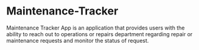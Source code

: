 # Maintenance-Tracker
Maintenance Tracker App is an application that provides users with the ability to reach out to operations or repairs department regarding repair or maintenance requests and monitor the status of request.
